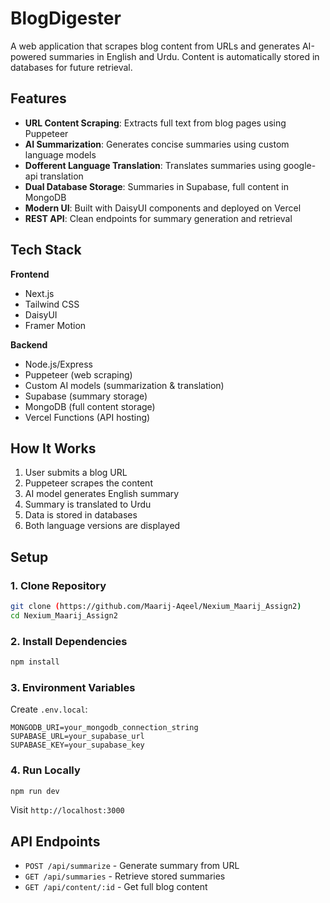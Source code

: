 # BlogDigester

A web application that scrapes blog content from URLs and generates AI-powered summaries in English and Urdu. Content is automatically stored in databases for future retrieval.

## Features

- **URL Content Scraping**: Extracts full text from blog pages using Puppeteer
- **AI Summarization**: Generates concise summaries using custom language models
- **Dofferent Language Translation**: Translates summaries using google-api translation
- **Dual Database Storage**: Summaries in Supabase, full content in MongoDB
- **Modern UI**: Built with DaisyUI components and deployed on Vercel
- **REST API**: Clean endpoints for summary generation and retrieval

## Tech Stack

**Frontend**
- Next.js
- Tailwind CSS
- DaisyUI
- Framer Motion

**Backend**
- Node.js/Express
- Puppeteer (web scraping)
- Custom AI models (summarization & translation)
- Supabase (summary storage)
- MongoDB (full content storage)
- Vercel Functions (API hosting)

## How It Works

1. User submits a blog URL
2. Puppeteer scrapes the content
3. AI model generates English summary
4. Summary is translated to Urdu
5. Data is stored in databases
6. Both language versions are displayed

## Setup

### 1. Clone Repository
```bash
git clone (https://github.com/Maarij-Aqeel/Nexium_Maarij_Assign2)
cd Nexium_Maarij_Assign2
```

### 2. Install Dependencies
```bash
npm install
```

### 3. Environment Variables
Create `.env.local`:
```env
MONGODB_URI=your_mongodb_connection_string
SUPABASE_URL=your_supabase_url
SUPABASE_KEY=your_supabase_key
```

### 4. Run Locally
```bash
npm run dev
```

Visit `http://localhost:3000`

## API Endpoints

- `POST /api/summarize` - Generate summary from URL
- `GET /api/summaries` - Retrieve stored summaries
- `GET /api/content/:id` - Get full blog content